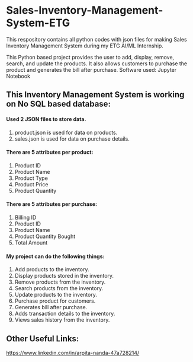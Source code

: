 # Sales-Inventory-Management-System-ETG
This respository contains all python codes with json files for making Sales Inventory Management System during my ETG AI/ML Internship.

This Python based project provides the user to add, display, remove, search, and update the products. It also allows customers to purchase the product and generates the bill after purchase.
Software used: Jupyter Notebook

## This Inventory Management System is working on No SQL based database:
#### Used 2 JSON files to store data.
1) product.json is used for data on products.
2) sales.json is used for data on purchase details.

#### There are 5 attributes per product:
1) Product ID
2) Product Name
3) Product Type
4) Product Price
5) Product Quantity

#### There are 5 attributes per purchase:
1) Billing ID
2) Product ID
3) Product Name
4) Product Quantity Bought
5) Total Amount

#### My project can do the following things:
1) Add products to the inventory.
2) Display products stored in the inventory.
3) Remove products from the inventory.
4) Search products from the inventory.
5) Update products to the inventory.
6) Purchase product for customers.
7) Generates bill after purchase.
8) Adds transaction details to the inventory.
9) Views sales history from the inventory.

## Other Useful Links:
https://www.linkedin.com/in/arpita-nanda-47a728214/

